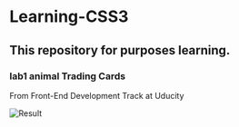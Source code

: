 # Learning-CSS3
## This repository for purposes learning.
### lab1 animal Trading Cards

From Front-End Development Track at Uducity

![Result](https://user-images.githubusercontent.com/47188673/90963644-cbf2ef80-e4b9-11ea-8b34-5ce7a14d94b5.PNG)
